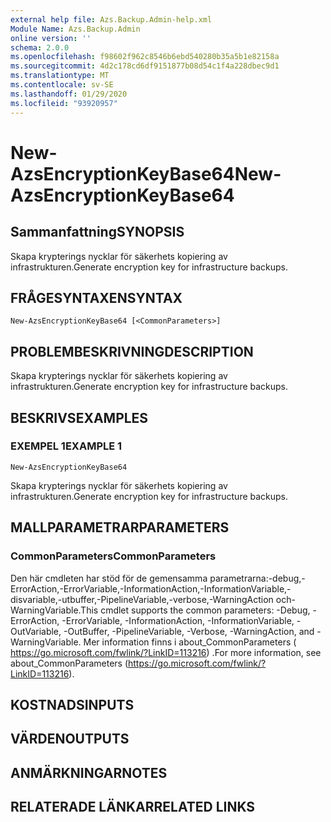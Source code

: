 ```yaml
---
external help file: Azs.Backup.Admin-help.xml
Module Name: Azs.Backup.Admin
online version: ''
schema: 2.0.0
ms.openlocfilehash: f98602f962c8546b6ebd540280b35a5b1e82158a
ms.sourcegitcommit: 4d2c178cd6df9151877b08d54c1f4a228dbec9d1
ms.translationtype: MT
ms.contentlocale: sv-SE
ms.lasthandoff: 01/29/2020
ms.locfileid: "93920957"
---
```

# <span data-ttu-id="e8700-101">New-AzsEncryptionKeyBase64</span><span class="sxs-lookup"><span data-stu-id="e8700-101">New-AzsEncryptionKeyBase64</span></span>

## <span data-ttu-id="e8700-102">Sammanfattning</span><span class="sxs-lookup"><span data-stu-id="e8700-102">SYNOPSIS</span></span>
<span data-ttu-id="e8700-103">Skapa krypterings nycklar för säkerhets kopiering av infrastrukturen.</span><span class="sxs-lookup"><span data-stu-id="e8700-103">Generate encryption key for infrastructure backups.</span></span>

## <span data-ttu-id="e8700-104">FRÅGESYNTAXEN</span><span class="sxs-lookup"><span data-stu-id="e8700-104">SYNTAX</span></span>

```
New-AzsEncryptionKeyBase64 [<CommonParameters>]
```

## <span data-ttu-id="e8700-105">PROBLEMBESKRIVNING</span><span class="sxs-lookup"><span data-stu-id="e8700-105">DESCRIPTION</span></span>
<span data-ttu-id="e8700-106">Skapa krypterings nycklar för säkerhets kopiering av infrastrukturen.</span><span class="sxs-lookup"><span data-stu-id="e8700-106">Generate encryption key for infrastructure backups.</span></span>

## <span data-ttu-id="e8700-107">BESKRIVS</span><span class="sxs-lookup"><span data-stu-id="e8700-107">EXAMPLES</span></span>

### <span data-ttu-id="e8700-108">EXEMPEL 1</span><span class="sxs-lookup"><span data-stu-id="e8700-108">EXAMPLE 1</span></span>
```
New-AzsEncryptionKeyBase64
```

<span data-ttu-id="e8700-109">Skapa krypterings nycklar för säkerhets kopiering av infrastrukturen.</span><span class="sxs-lookup"><span data-stu-id="e8700-109">Generate encryption key for infrastructure backups.</span></span>

## <span data-ttu-id="e8700-110">MALLPARAMETRAR</span><span class="sxs-lookup"><span data-stu-id="e8700-110">PARAMETERS</span></span>

### <span data-ttu-id="e8700-111">CommonParameters</span><span class="sxs-lookup"><span data-stu-id="e8700-111">CommonParameters</span></span>
<span data-ttu-id="e8700-112">Den här cmdleten har stöd för de gemensamma parametrarna:-debug,-ErrorAction,-ErrorVariable,-InformationAction,-InformationVariable,-disvariable,-utbuffer,-PipelineVariable,-verbose,-WarningAction och-WarningVariable.</span><span class="sxs-lookup"><span data-stu-id="e8700-112">This cmdlet supports the common parameters: -Debug, -ErrorAction, -ErrorVariable, -InformationAction, -InformationVariable, -OutVariable, -OutBuffer, -PipelineVariable, -Verbose, -WarningAction, and -WarningVariable.</span></span> <span data-ttu-id="e8700-113">Mer information finns i about_CommonParameters ( https://go.microsoft.com/fwlink/?LinkID=113216) .</span><span class="sxs-lookup"><span data-stu-id="e8700-113">For more information, see about_CommonParameters (https://go.microsoft.com/fwlink/?LinkID=113216).</span></span>

## <span data-ttu-id="e8700-114">KOSTNADS</span><span class="sxs-lookup"><span data-stu-id="e8700-114">INPUTS</span></span>

## <span data-ttu-id="e8700-115">VÄRDEN</span><span class="sxs-lookup"><span data-stu-id="e8700-115">OUTPUTS</span></span>

## <span data-ttu-id="e8700-116">ANMÄRKNINGAR</span><span class="sxs-lookup"><span data-stu-id="e8700-116">NOTES</span></span>

## <span data-ttu-id="e8700-117">RELATERADE LÄNKAR</span><span class="sxs-lookup"><span data-stu-id="e8700-117">RELATED LINKS</span></span>
